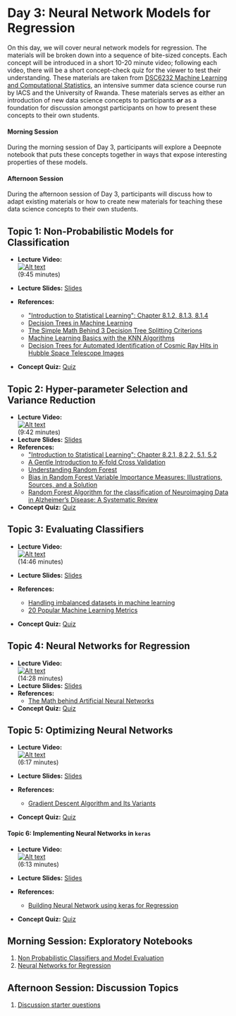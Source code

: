 # Day 3: Neural Network Models for Regression

On this day, we will cover neural network models for regression. The materials will be broken down into a sequence of
bite-sized concepts. Each concept will be introduced in a short 10-20 minute video; following each video, there will be a
short concept-check quiz for the viewer to test their understanding. These materials are taken from [DSC6232 Machine Learning and Computational Statistics](https://onefishy.github.io/Rwanda-Data-Science/), an intensive summer data science course run by IACS and the University of Rwanda. These materials
serves as either an introduction of new data science concepts to participants ***or*** as a foundation for discussion amongst
participants on how to present these concepts to their own students.

#### Morning Session
During the morning session of Day 3, participants will explore a Deepnote notebook that puts these concepts together in ways
that expose interesting properties of these models. 

#### Afternoon Session
During the afternoon session of Day 3, participants will discuss how to adapt existing materials or how to create new
materials for teaching these data science concepts to their own students.

## **Topic 1:** Non-Probabilistic Models for Classification

- **Lecture Video:** <br>
[![Alt text](https://img.youtube.com/vi/TPiSr1wbUtg/0.jpg)](https://youtu.be/TPiSr1wbUtg) <br>
(9:45 minutes)

- **Lecture Slides:** [Slides](https://drive.google.com/file/d/1taP00yHX7aLVDwMNBkrnBWd3IMimERVi/view?usp=sharing)
- **References:** 
  - ["Introduction to Statistical Learning": Chapter 8.1.2, 8.1.3, 8.1.4](https://github.com/tpn/pdfs/blob/master/An%20Introduction%20To%20Statistical%20Learning%20with%20Applications%20in%20R%20(ISLR%20Sixth%20Printing).pdf)
  - [Decision Trees in Machine Learning](https://towardsdatascience.com/decision-trees-in-machine-learning-641b9c4e8052)
  - [The Simple Math Behind 3 Decision Tree Splitting Criterions](https://towardsdatascience.com/the-simple-math-behind-3-decision-tree-splitting-criterions-85d4de2a75fe)
  - [Machine Learning Basics with the KNN Algorithms](https://towardsdatascience.com/machine-learning-basics-with-the-k-nearest-neighbors-algorithm-6a6e71d01761)
  - [Decision Trees for Automated Identification of Cosmic Ray Hits in Hubble Space Telescope Images](https://iopscience.iop.org/article/10.1086/133551/meta)
- **Concept Quiz:** [Quiz](https://docs.google.com/forms/d/e/1FAIpQLScU_kxRK5uNThepAtAf52Yhreg2FZMaiolSbV612bbssJr1Gg/viewform?usp=sf_link)
    
## **Topic 2:**  Hyper-parameter Selection and Variance Reduction

- **Lecture Video:** <br>
[![Alt text](https://img.youtube.com/vi/5lBjG8tJubM/0.jpg)](https://youtu.be/5lBjG8tJubM) <br>
(9:42 minutes)
- **Lecture Slides:** [Slides](https://drive.google.com/file/d/14W13NJCXSVH1pl6Xx_Yj7Ybwp1wzXAQR/view?usp=sharing)
- **References:** 
  - ["Introduction to Statistical Learning": Chapter 8.2.1, 8,2,2, 5.1, 5.2](https://github.com/tpn/pdfs/blob/master/An%20Introduction%20To%20Statistical%20Learning%20with%20Applications%20in%20R%20(ISLR%20Sixth%20Printing).pdf)
  - [A Gentle Introduction to K-fold Cross Validation](https://machinelearningmastery.com/k-fold-cross-validation/)
  - [Understanding Random Forest](https://towardsdatascience.com/understanding-random-forest-58381e0602d2)
  - [Bias in Random Forest Variable Importance Measures: Illustrations, Sources, and a Solution](https://link.springer.com/article/10.1186/1471-2105-8-25)
  - [Random Forest Algorithm for the classification of Neuroimaging Data in Alzheimer’s Disease: A Systematic Review](https://www.frontiersin.org/articles/10.3389/fnagi.2017.00329/full)
- **Concept Quiz:** [Quiz](https://docs.google.com/forms/d/e/1FAIpQLScTtjpHg4svVZ6DETiyW9gaHghrTg63wSOyjWzrFkd-AAtEtQ/viewform?usp=sf_link)
    
## **Topic 3:** Evaluating Classifiers

- **Lecture Video:** <br>
[![Alt text](https://img.youtube.com/vi/vJFnbAsmZaE/0.jpg)](https://youtu.be/vJFnbAsmZaE) <br>
(14:46 minutes)

- **Lecture Slides:** [Slides](https://drive.google.com/file/d/1oTrqQw0doU3kwj_zofU1GBfV_-hE07xf/view?usp=sharing)
  
- **References:** 
  - [Handling imbalanced datasets in machine learning](https://towardsdatascience.com/handling-imbalanced-datasets-in-machine-learning-7a0e84220f28)
  - [20 Popular Machine Learning Metrics](https://towardsdatascience.com/20-popular-machine-learning-metrics-part-1-classification-regression-evaluation-metrics-1ca3e282a2ce)  
- **Concept Quiz:** [Quiz](https://docs.google.com/forms/d/e/1FAIpQLSe6yDU-_h_hsxEdZeV6d8boYE5DuXzzFs7-jjave0Exh-AEBQ/viewform?usp=sf_link)

## **Topic 4:** Neural Networks for Regression

- **Lecture Video:** <br>
[![Alt text](https://img.youtube.com/vi/_XWdu5ip4n4/0.jpg)](https://youtu.be/_XWdu5ip4n4) <br>
(14:28 minutes)
- **Lecture Slides:** [Slides](https://drive.google.com/file/d/1-oDJEzReIyNsmakv6LtS0dP27tmU3V1v/view?usp=sharing)
- **References:** 
  - [The Math behind Artificial Neural Networks](https://towardsdatascience.com/the-heart-of-artificial-neural-networks-26627e8c03ba)
- **Concept Quiz:** [Quiz](https://docs.google.com/forms/d/e/1FAIpQLSd7Ynz47sC_1_EHdSp1IusBF2Ulo5hdTZt-S2xfNVQhYMLmCw/viewform?usp=sf_link)

## **Topic 5:** Optimizing Neural Networks

- **Lecture Video:** <br>
[![Alt text](https://img.youtube.com/vi/wabJS4Nkxeg/0.jpg)](https://youtu.be/wabJS4Nkxeg) <br>
(6:17 minutes)

- **Lecture Slides:** [Slides](https://drive.google.com/file/d/1JqUUfqj81ioExFhyTwBw8HYpbj__7uMF/view?usp=sharing)
- **References:** 
  - [Gradient Descent Algorithm and Its Variants](https://towardsdatascience.com/gradient-descent-algorithm-and-its-variants-10f652806a3)
- **Concept Quiz:** [Quiz](https://docs.google.com/forms/d/e/1FAIpQLSd3z0gXS7ep0CTjmsTGUXf5rsbAW-gfuMwJtVcj7qB-fFAXAQ/viewform?usp=sf_link)

#### **Topic 6:** Implementing Neural Networks in `keras`
- **Lecture Video:** <br>
[![Alt text](https://img.youtube.com/vi/sbg9y4L1sKo/0.jpg)](https://youtu.be/sbg9y4L1sKo) <br>
(6:13 minutes)

- **Lecture Slides:** [Slides](https://drive.google.com/file/d/1OsENAg2OdIVoJwE50g6Q37i_msEZxRzC/view?usp=sharing)
- **References:** 
  - [Building Neural Network using keras for Regression](https://medium.com/datadriveninvestor/building-neural-network-using-keras-for-regression-ceee5a9eadff)
- **Concept Quiz:** [Quiz](https://docs.google.com/forms/d/e/1FAIpQLSdJvWwrhGIpQJv6AbIdLkPW0Y2BRTJ944MYhgyzoQLfIshdqQ/viewform?usp=sf_link)


## Morning Session: Exploratory Notebooks
1. [Non Probabilistic Classifiers and Model Evaluation](https://deepnote.com/project/aa4ceb92-4323-4985-bc06-aa8df6ee45ca)
2. [Neural Networks for Regression](https://deepnote.com/project/523bbc1e-4b14-424b-917a-c39eced4f667)

## Afternoon Session: Discussion Topics
1. [Discussion starter questions](https://docs.google.com/presentation/d/1fP6xmsU8H4YXVR85uLld7JSlc91EdyVCy8vQY_GlZsU/edit?usp=sharing)
